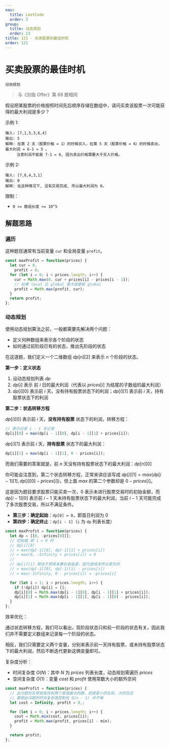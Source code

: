 ```yaml
---
nav:
  title: LeetCode
  order: 3
group:
  title: 动态规划
  order: 23
title: 121 - 买卖股票的最佳时机
order: 121
---
```


# 买卖股票的最佳时机

`动态规划`

> 与《剑指 Offer》第 68 题相同

假设把某股票的价格按照时间先后顺序存储在数组中，请问买卖该股票一次可能获得的最大利润是多少？

示例 1:

```plain
输入: [7,1,5,3,6,4]
输出: 5
解释: 在第 2 天（股票价格 = 1）的时候买入，在第 5 天（股票价格 = 6）的时候卖出，最大利润 = 6-1 = 5 。
     注意利润不能是 7-1 = 6, 因为卖出价格需要大于买入价格。
```

示例 2:

```plain
输入: [7,6,4,3,1]
输出: 0
解释: 在这种情况下, 没有交易完成, 所以最大利润为 0。
```

限制：

- `0 <= 数组长度 <= 10^5`

## 解题思路

### 遍历

这种题目通常有当前变量 `cur` 和全局变量 `profit`。

```js
const maxProfit = function(prices) {
  let cur = 0,
    profit = 0;
  for (let i = 0; i < prices.length; i++) {
    cur = Math.max(0, cur + prices[i] - prices[i - 1]);
    // 如果 local 比 global 更大就更新 global
    profit = Math.max(profit, cur);
  }
  return profit;
};
```

### 动态规划

使用动态规划算法之前，一般都需要先解决两个问题：

- 定义何种数组来表示各个阶段的状态
- 如何通过前阶段已有的状态，推出先阶段的状态

在这道题，我们定义一个二维数组 $dp[n][2]$ 来表示 $n$ 个阶段的状态。

**第一步：定义状态**

1. 设动态规划列表 $dp$
2. $dp[i]$ 表示 前 $i$ 日的最大利润（代表以 $prices[i]$ 为结尾的子数组的最大利润）
3. $dp[i][0]$ 表示前 $i$ 天，没有持有股票状态下的利润；$dp[i][1]$ 表示前 $i$ 天，持有股票状态下的利润

**第二步：状态转移方程**

$dp[i][0]$ 表示前 $i$ 天，**没有持有股票** 状态下的利润，转移方程：

```js
// 表示记录 i - 1 天记录
dp[i][0] = max(dp[i - 1][0], dp[i - 1][1] + prices[i]);
```

$dp[i][1]$ 表示前 $i$ 天，**持有股票** 状态下的最大利润：

```js
dp[i][1] = max(dp[i - 1][1], 0 - prices[i]);
```

而我们需要的答案就是，前 $n$ 天没有持有股票状态下的最大利润：$dp[n][0]$

你可能会注意到，第二个状态转移方程，正常来讲应该写成 $dp[i][1] = max(dp[i - 1][1], dp[i][0] - prices[i])$，但上面 $max$ 的第二个参数却是 $0 - prices[i]$。

这是因为题目要求股票只能买卖一次，$0$ 表示未进行股票交易时的初始金额，而 $dp[i - 1][0]$ 表示前 $i - 1$ 天未持有股票状态下的最大利润，当前 $i - 1$ 天可能完成了多次股票交易，所以不满足条件。

- **第三步：确定起始**：`dp[0] = 0`，即首日利润为 0
- **第四步：确定终止**：`dp[i - 1]`（`i` 为 `dp` 列表长度）

```js
const maxProfit = function(prices) {
  let dp = [[0, -prices[0]]];
  // 初始值 即 i = 0 时
  // dp[i][0]
  // = max(dp[-1][0], dp[-1][1] + prices[i])
  // = max(0, -Infinity + prices[i]) = 0
  //
  // dp[i][1] 相当于把成本算在收益里，因为是成本所以是负的
  // = max(dp[-1][0], dp[-1][1] - prices[i])
  // = max(-Infinity, 0 - prices[i]) = -prices[i]

  for (let i = 1; i < prices.length; i++) {
    if (!dp[i]) dp[i] = [];
    dp[i][0] = Math.max(dp[i - 1][0], dp[i - 1][1] + prices[i]);
    dp[i][1] = Math.max(dp[i - 1][1], dp[i - 1][0] - prices[i]);
  }
};
```

效率优化：

通过状态转移方程，我们可以看出，现阶段状态只和前一阶段的状态有关，因此我们并不需要定义数组来记录每一个阶段的状态。

相反，我们只需要定义两个变量，分别来表示前一天持有股票，或未持有股票状态下的最大利润，然后不断迭代更新这俩变量即可。

复杂度分析：

- 时间复杂度 $O(N)$：其中 $N$ 为 $prices$ 列表长度，动态规划需遍历 $prices$
- 空间复杂度 $O(1)$：变量 $cost$ 和 $profit$ 使用常数大小的额外空间

```js
const maxProfit = function(prices) {
  // 此问题的实质就是找到两个差值最大的数，前提是小的在前，大的在后
  // 要把此问题的时间复杂度控制在 O(n - 1) 并不难
  let cost = Infinity, profit = 0,;

  for (let i = 0; i < prices.length; i++) {
    cost = Math.min(cost, prices[i]);
    profit = Math.max(profit, prices[i] - min);
  }

  return profit;
};
```
